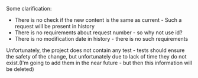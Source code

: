 Some clarification:

* There is no check if the new content is the same as current - Such a request will be present in history
* There is no requirements about request number - so why not use id?
* There is no modification date in history - there is no such requirements

Unfortunately, the project does not contain any test - tests should ensure the safety of the change, but unfortunately
due to lack of time they do not exist.(I'm going to add them in the near future - but then this information will be
deleted)